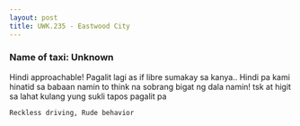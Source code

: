 ```yaml
---
layout: post
title: UWK.235 - Eastwood City
---
```


### Name of taxi: Unknown

Hindi approachable! Pagalit lagi as if libre sumakay sa kanya.. Hindi pa kami hinatid sa babaan namin to think na sobrang bigat ng dala namin! tsk at higit sa lahat kulang yung sukli tapos pagalit pa

```Reckless driving, Rude behavior```

